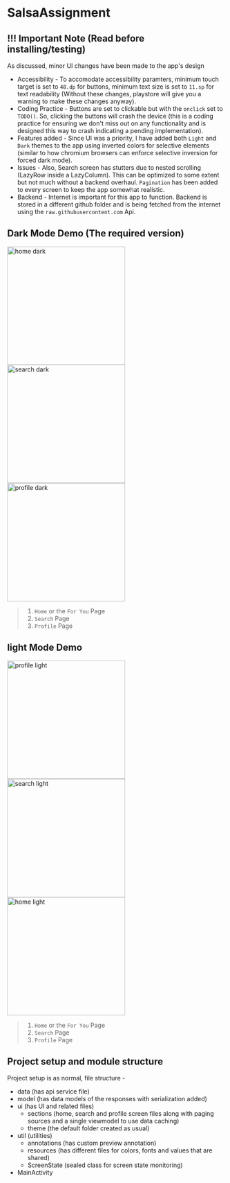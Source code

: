 # SalsaAssignment

## !!! Important Note (Read before installing/testing)

As discussed, minor UI changes have been made to the app's design

- Accessibility - To accomodate accessibility paramters, minimum touch target is set to `48.dp` for buttons, minimum text size is set to `11.sp` for text readability (Without these changes, playstore will give you a warning to make these changes anyway).
- Coding Practice - Buttons are set to clickable but with the `onclick` set to `TODO()`. So, clicking the buttons will crash the device (this is a coding practice for ensuring we don't miss out on any functionality and is designed this way to crash indicating a pending implementation).
- Features added - Since UI was a priority, I have added both `Light` and `Dark` themes to the app using inverted colors for selective elements (similar to how chromium browsers can enforce selective inversion for forced dark mode).
- Issues - Also, Search screen has stutters due to nested scrolling (LazyRow inside a LazyColumn). This can be optimized to some extent but not much without a backend overhaul. `Pagination` has been added to every screen to keep the app somewhat realistic.
- Backend - Internet is important for this app to function. Backend is stored in a different github folder and is being fetched from the internet using the `raw.githubusercontent.com` Api.

## Dark Mode Demo (The required version)

<img src="https://github.com/user-attachments/assets/925f3d4c-acd0-4f8d-998a-4f42fe5a41d6" alt="home dark" width="273">
<img src="https://github.com/user-attachments/assets/4361e1fc-840d-49bd-a8c6-4a611f7db46a" alt="search dark" width="273">
<img src="https://github.com/user-attachments/assets/90939d88-61ac-4e4a-af9b-e3bedd61de0c" alt="profile dark" width="273">

> 1. `Home` or the `For You` Page
> 2. `Search` Page
> 3. `Profile` Page

## light Mode Demo

<img src="https://github.com/user-attachments/assets/27eab72c-0e1e-4dc2-b5d6-904228be8f63" alt="profile light" width="273">
<img src="https://github.com/user-attachments/assets/9fa30ac2-c761-44fb-84d9-b5b975b3a06c" alt="search light" width="273">
<img src="https://github.com/user-attachments/assets/6a6192d1-808e-48da-a62c-38e2e46843e8" alt="home light" width="273">

> 1. `Home` or the `For You` Page
> 2. `Search` Page
> 3. `Profile` Page

## Project setup and module structure

Project setup is as normal, file structure -

- data (has api service file)
- model (has data models of the responses with serialization added)
- ui (has UI and related files)
    - sections (home, search and profile screen files along with paging sources and a single viewmodel to use data caching)
    - theme (the default folder created as usual)
- util (utilities)
    - annotations (has custom preview annotation)
    - resources (has different files for colors, fonts and values that are shared)
    - ScreenState (sealed class for screen state monitoring)
- MainActivity